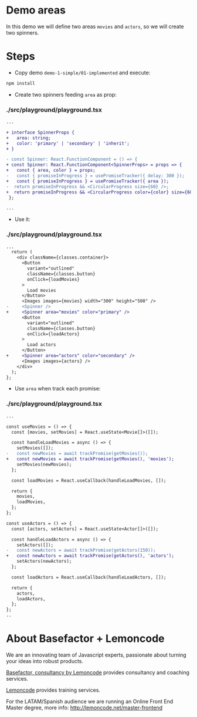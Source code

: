 # Demo areas

In this demo we will define two areas `movies` and `actors`, so we will create two spinners.

# Steps

- Copy demo `demo-1-simple/01-implemented` and execute:

```bash
npm install
```

- Create two spinners feeding `area` as prop:

### ./src/playground/playground.tsx

```diff
...

+ interface SpinnerProps {
+   area: string;
+   color: 'primary' | 'secondary' | 'inherit';
+ }

- const Spinner: React.FunctionComponent = () => {
+ const Spinner: React.FunctionComponent<SpinnerProps> = props => {
+   const { area, color } = props;
-   const { promiseInProgress } = usePromiseTracker({ delay: 300 });
+   const { promiseInProgress } = usePromiseTracker({ area });
-  return promiseInProgress && <CircularProgress size={60} />;
+  return promiseInProgress && <CircularProgress color={color} size={60} />;
 };

...

```

- Use it:

### ./src/playground/playground.tsx

```diff
...
  return (
    <div className={classes.container}>
      <Button
        variant="outlined"
        className={classes.button}
        onClick={loadMovies}
      >
        Load movies
      </Button>
      <Images images={movies} width="300" height="500" />
-     <Spinner />
+     <Spinner area="movies" color="primary" />
      <Button
        variant="outlined"
        className={classes.button}
        onClick={loadActors}
      >
        Load actors
      </Button>
+     <Spinner area="actors" color="secondary" />
      <Images images={actors} />
    </div>
  );
};

```

- Use `area` when track each promise:

### ./src/playground/playground.tsx

```diff
...

const useMovies = () => {
  const [movies, setMovies] = React.useState<Movie[]>([]);

  const handleLoadMovies = async () => {
    setMovies([]);
-   const newMovies = await trackPromise(getMovies());
+   const newMovies = await trackPromise(getMovies(), 'movies');
    setMovies(newMovies);
  };

  const loadMovies = React.useCallback(handleLoadMovies, []);

  return {
    movies,
    loadMovies,
  };
};

const useActors = () => {
  const [actors, setActors] = React.useState<Actor[]>([]);

  const handleLoadActors = async () => {
    setActors([]);
-   const newActors = await trackPromise(getActors(150));
+   const newActors = await trackPromise(getActors(), 'actors');
    setActors(newActors);
  };

  const loadActors = React.useCallback(handleLoadActors, []);

  return {
    actors,
    loadActors,
  };
};
..
```

# About Basefactor + Lemoncode

We are an innovating team of Javascript experts, passionate about turning your ideas into robust products.

[Basefactor, consultancy by Lemoncode](http://www.basefactor.com) provides consultancy and coaching services.

[Lemoncode](http://lemoncode.net/services/en/#en-home) provides training services.

For the LATAM/Spanish audience we are running an Online Front End Master degree, more info: http://lemoncode.net/master-frontend
